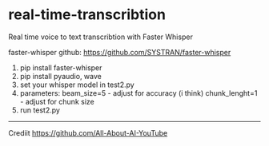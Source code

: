 # real-time-transcribtion
Real time voice to text transcribtion with Faster Whisper

faster-whisper github: https://github.com/SYSTRAN/faster-whisper

1. pip install faster-whisper
2. pip install pyaudio, wave
3. set your whisper model in test2.py
4. parameters:
   beam_size=5 - adjust for accuracy (i think)
   chunk_lenght=1 - adjust for chunk size
5. run test2.py


---


Crediit https://github.com/All-About-AI-YouTube
